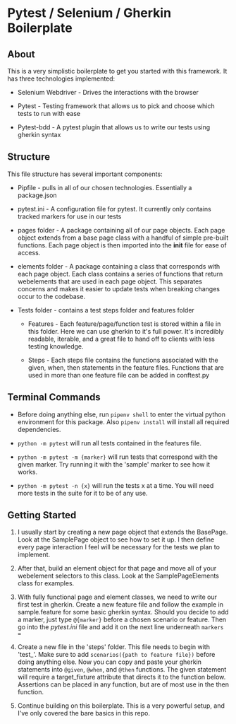 # Pytest / Selenium / Gherkin Boilerplate

## About

This is a very simplistic boilerplate to get you started with this framework. It has three technologies implemented:

- Selenium Webdriver - Drives the interactions with the browser

- Pytest - Testing framework that allows us to pick and choose which tests to run with ease

- Pytest-bdd - A pytest plugin that allows us to write our tests using gherkin syntax

## Structure

This file structure has several important components:

- Pipfile - pulls in all of our chosen technologies. Essentially a package.json

- pytest.ini - A configuration file for pytest. It currently only contains tracked markers for use in our tests

- pages folder - A package containing all of our page objects. Each page object extends from a base page class with a handful of simple pre-built functions. Each page object is then imported into the **init** file for ease of access.

- elements folder - A package containing a class that corresponds with each page object. Each class contains a series of functions that return webelements that are used in each page object. This separates concerns and makes it easier to update tests when breaking changes occur to the codebase.

- Tests folder - contains a test steps folder and features folder

  - Features - Each feature/page/function test is stored within a file in this folder. Here we can use gherkin to it's full power. It's incredibly readable, iterable, and a great file to hand off to clients with less testing knowledge.

  - Steps - Each steps file contains the functions associated with the given, when, then statements in the feature files. Functions that are used in more than one feature file can be added in conftest.py

## Terminal Commands

- Before doing anything else, run `pipenv shell` to enter the virtual python environment for this package. Also `pipenv install` will install all required dependencies.

- `python -m pytest` will run all tests contained in the features file.

- `python -m pytest -m {marker}` will run tests that correspond with the given marker. Try running it with the 'sample' marker to see how it works.

- `python -m pytest -n {x}` will run the tests x at a time. You will need more tests in the suite for it to be of any use.

## Getting Started

1. I usually start by creating a new page object that extends the BasePage. Look at the SamplePage object to see how to set it up. I then define every page interaction I feel will be necessary for the tests we plan to implement.

2. After that, build an element object for that page and move all of your webelement selectors to this class. Look at the SamplePageElements class for examples.

3. With fully functional page and element classes, we need to write our first test in gherkin. Create a new feature file and follow the example in sample.feature for some basic gherkin syntax. Should you decide to add a marker, just type `@{marker}` before a chosen scenario or feature. Then go into the _pytest.ini_ file and add it on the next line underneath `markers =`

4. Create a new file in the 'steps' folder. This file needs to begin with 'test\_'. Make sure to add `scenarios({path to feature file})` before doing anything else. Now you can copy and paste your gherkin statements into `@given`, `@when`, and `@then` functions. The given statement will require a target_fixture attribute that directs it to the function below. Assertions can be placed in any function, but are of most use in the then function.

5. Continue building on this boilerplate. This is a very powerful setup, and I've only covered the bare basics in this repo.
